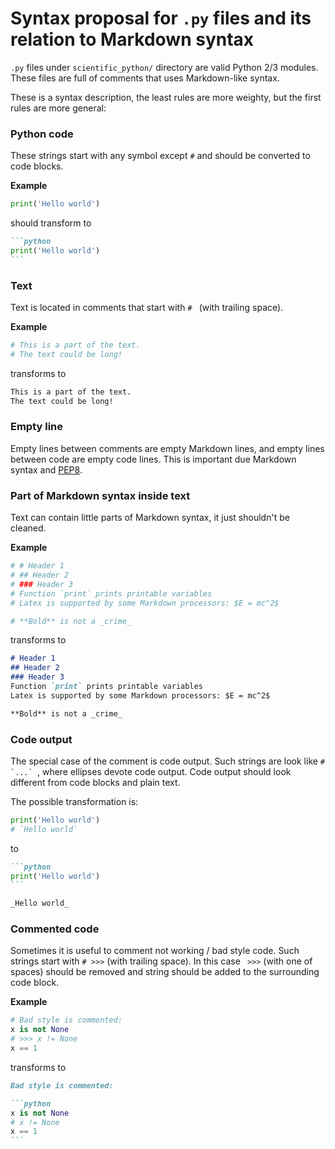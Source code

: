 # Syntax proposal for `.py` files and its relation to Markdown syntax

`.py` files under `scientific_python/` directory are valid Python 2/3 modules.
These files are full of comments that uses Markdown-like syntax.

These is a syntax description, the least rules are more weighty, but the first rules are more general:

### Python code

These strings start with any symbol except `#` and should be converted to code blocks.

**Example**

```python
print('Hello world')
```

should transform to

````markdown
```python
print('Hello world')
```
````

### Text
Text is located in comments that start with `# ` (with trailing space).

**Example**

```python
# This is a part of the text.
# The text could be long!
```

transforms to

```markdown
This is a part of the text.
The text could be long!
```

### Empty line
Empty lines between comments are empty Markdown lines, and empty lines between code are empty code lines.
This is important due Markdown syntax and [PEP8](http://pep8.org).

### Part of Markdown syntax inside text
Text can contain little parts of Markdown syntax, it just shouldn't be cleaned.

**Example**

```python
# # Header 1
# ## Header 2
# ### Header 3
# Function `print` prints printable variables
# Latex is supported by some Markdown processors: $E = mc^2$

# **Bold** is not a _crime_
```

transforms to

```markdown
# Header 1
## Header 2
### Header 3
Function `print` prints printable variables
Latex is supported by some Markdown processors: $E = mc^2$

**Bold** is not a _crime_
```

### Code output
The special case of the comment is code output. Such strings are look like ``# `...` ``, where ellipses devote code output. Code output should look different from code blocks and plain text.

The possible transformation is:

```python
print('Hello world')
# `Hello world`
```

to

````markdown
```python
print('Hello world')
```

_Hello world_
````


### Commented code
Sometimes it is useful to comment not working / bad style code. Such strings start with `# >>>` (with trailing space). In this case ` >>>` (with one of spaces) should be removed and string should be added to the surrounding code block.

**Example**

```python
# Bad style is commented:
x is not None
# >>> x != None
x == 1
```

transforms to

````markdown
Bad style is commented:

```python
x is not None
# x != None
x == 1
```
````
